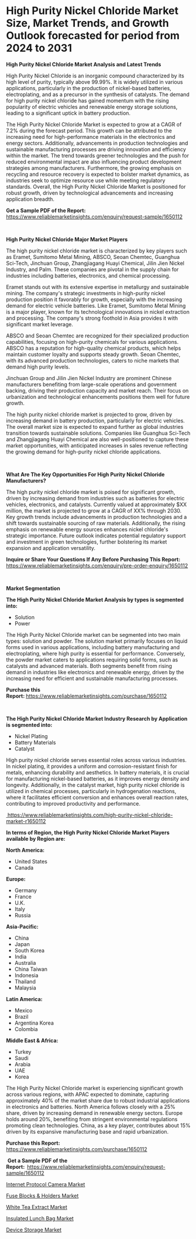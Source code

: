 <p><h1>High Purity Nickel Chloride Market Size, Market Trends, and Growth Outlook forecasted for period from 2024 to 2031</h1></p><p><strong>High Purity Nickel Chloride Market Analysis and Latest Trends</strong></p>
<p><p>High Purity Nickel Chloride is an inorganic compound characterized by its high level of purity, typically above 99.99%. It is widely utilized in various applications, particularly in the production of nickel-based batteries, electroplating, and as a precursor in the synthesis of catalysts. The demand for high purity nickel chloride has gained momentum with the rising popularity of electric vehicles and renewable energy storage solutions, leading to a significant uptick in battery production.</p><p>The High Purity Nickel Chloride Market is expected to grow at a CAGR of 7.2% during the forecast period. This growth can be attributed to the increasing need for high-performance materials in the electronics and energy sectors. Additionally, advancements in production technologies and sustainable manufacturing processes are driving innovation and efficiency within the market. The trend towards greener technologies and the push for reduced environmental impact are also influencing product development strategies among manufacturers. Furthermore, the growing emphasis on recycling and resource recovery is expected to bolster market dynamics, as industries seek to optimize resource use while meeting regulatory standards. Overall, the High Purity Nickel Chloride Market is positioned for robust growth, driven by technological advancements and increasing application breadth.</p></p>
<p><strong>Get a Sample PDF of the Report:&nbsp;</strong> <a href="https://www.reliablemarketinsights.com/enquiry/request-sample/1650112?utm_campaign=1288&utm_medium=2&utm_source=Github&utm_content=ia&utm_term=26092024&utm_id=high-purity-nickel-chloride">https://www.reliablemarketinsights.com/enquiry/request-sample/1650112</a></p>
<p>&nbsp;</p>
<p><strong>High Purity Nickel Chloride Major Market Players</strong></p>
<p><p>The high purity nickel chloride market is characterized by key players such as Eramet, Sumitomo Metal Mining, ABSCO, Seoan Chemtec, Guanghua Sci-Tech, Jinchuan Group, Zhangjiagang Huayi Chemical, Jilin Jien Nickel Industry, and Palm. These companies are pivotal in the supply chain for industries including batteries, electronics, and chemical processing.</p><p>Eramet stands out with its extensive expertise in metallurgy and sustainable mining. The company's strategic investments in high-purity nickel production position it favorably for growth, especially with the increasing demand for electric vehicle batteries. Like Eramet, Sumitomo Metal Mining is a major player, known for its technological innovations in nickel extraction and processing. The company's strong foothold in Asia provides it with significant market leverage.</p><p>ABSCO and Seoan Chemtec are recognized for their specialized production capabilities, focusing on high-purity chemicals for various applications. ABSCO has a reputation for high-quality chemical products, which helps maintain customer loyalty and supports steady growth. Seoan Chemtec, with its advanced production technologies, caters to niche markets that demand high purity levels.</p><p>Jinchuan Group and Jilin Jien Nickel Industry are prominent Chinese manufacturers benefiting from large-scale operations and government backing, driving their production capacity and market reach. Their focus on urbanization and technological enhancements positions them well for future growth.</p><p>The high purity nickel chloride market is projected to grow, driven by increasing demand in battery production, particularly for electric vehicles. The overall market size is expected to expand further as global industries transition towards sustainable solutions. Companies like Guanghua Sci-Tech and Zhangjiagang Huayi Chemical are also well-positioned to capture these market opportunities, with anticipated increases in sales revenue reflecting the growing demand for high-purity nickel chloride applications.</p></p>
<p>&nbsp;</p>
<p><strong>What Are The Key Opportunities For High Purity Nickel Chloride Manufacturers?</strong></p>
<p><p>The high purity nickel chloride market is poised for significant growth, driven by increasing demand from industries such as batteries for electric vehicles, electronics, and catalysts. Currently valued at approximately $XX million, the market is projected to grow at a CAGR of XX% through 2030. Key growth trends include advancements in production technologies and a shift towards sustainable sourcing of raw materials. Additionally, the rising emphasis on renewable energy sources enhances nickel chloride's strategic importance. Future outlook indicates potential regulatory support and investment in green technologies, further bolstering its market expansion and application versatility.</p></p>
<p><strong>Inquire or Share Your Questions If Any Before Purchasing This Report:</strong> <a href="https://www.reliablemarketinsights.com/enquiry/pre-order-enquiry/1650112?utm_campaign=1288&utm_medium=2&utm_source=Github&utm_content=ia&utm_term=26092024&utm_id=high-purity-nickel-chloride">https://www.reliablemarketinsights.com/enquiry/pre-order-enquiry/1650112</a></p>
<p>&nbsp;</p>
<p><strong>Market Segmentation</strong></p>
<p><strong>The High Purity Nickel Chloride Market Analysis by types is segmented into:</strong></p>
<p><ul><li>Solution</li><li>Power</li></ul></p>
<p><p>The High Purity Nickel Chloride market can be segmented into two main types: solution and powder. The solution market primarily focuses on liquid forms used in various applications, including battery manufacturing and electroplating, where high purity is essential for performance. Conversely, the powder market caters to applications requiring solid forms, such as catalysts and advanced materials. Both segments benefit from rising demand in industries like electronics and renewable energy, driven by the increasing need for efficient and sustainable manufacturing processes.</p></p>
<p><strong>Purchase this Report:&nbsp;</strong><a href="https://www.reliablemarketinsights.com/purchase/1650112?utm_campaign=1288&utm_medium=2&utm_source=Github&utm_content=ia&utm_term=26092024&utm_id=high-purity-nickel-chloride">https://www.reliablemarketinsights.com/purchase/1650112</a></p>
<p>&nbsp;</p>
<p><strong>The High Purity Nickel Chloride Market Industry Research by Application is segmented into:</strong></p>
<p><ul><li>Nickel Plating</li><li>Battery Materials</li><li>Catalyst</li></ul></p>
<p><p>High purity nickel chloride serves essential roles across various industries. In nickel plating, it provides a uniform and corrosion-resistant finish for metals, enhancing durability and aesthetics. In battery materials, it is crucial for manufacturing nickel-based batteries, as it improves energy density and longevity. Additionally, in the catalyst market, high purity nickel chloride is utilized in chemical processes, particularly in hydrogenation reactions, where it facilitates efficient conversion and enhances overall reaction rates, contributing to improved productivity and performance.</p></p>
<p><a href="https://www.reliablemarketinsights.com/high-purity-nickel-chloride-market-r1650112?utm_campaign=1288&utm_medium=2&utm_source=Github&utm_content=ia&utm_term=26092024&utm_id=high-purity-nickel-chloride">&nbsp;https://www.reliablemarketinsights.com/high-purity-nickel-chloride-market-r1650112</a></p>
<p><strong>In terms of Region, the High Purity Nickel Chloride Market Players available by Region are:</strong></p>
<p>
    <p> <strong> North America: </strong>
        <ul>
            <li>United States</li>
            <li>Canada</li>
        </ul>
        </p> 
    <p> <strong> Europe: </strong>
        <ul>
            <li>Germany</li>
            <li>France</li>
            <li>U.K.</li>
            <li>Italy</li>
            <li>Russia</li>
        </ul>
        </p> 
    <p> <strong> Asia-Pacific: </strong>
        <ul>
            <li>China</li>
            <li>Japan</li>
            <li>South Korea</li>
            <li>India</li>
            <li>Australia</li>
            <li>China Taiwan</li>
            <li>Indonesia</li>
            <li>Thailand</li>
            <li>Malaysia</li>
        </ul>
        </p> 
    <p> <strong> Latin America: </strong>
        <ul>
            <li>Mexico</li>
            <li>Brazil</li>
            <li>Argentina Korea</li>
            <li>Colombia</li>
        </ul>
        </p> 
    <p> <strong> Middle East & Africa: </strong>
        <ul>
            <li>Turkey</li>
            <li>Saudi</li>
            <li>Arabia</li>
            <li>UAE</li>
            <li>Korea</li>
        </ul>
    </p>
    </p>
<p><p>The High Purity Nickel Chloride market is experiencing significant growth across various regions, with APAC expected to dominate, capturing approximately 40% of the market share due to robust industrial applications in electronics and batteries. North America follows closely with a 25% share, driven by increasing demand in renewable energy sectors. Europe holds around 20%, benefiting from stringent environmental regulations promoting clean technologies. China, as a key player, contributes about 15% driven by its expansive manufacturing base and rapid urbanization.</p></p>
<p><strong>Purchase this Report: </strong><a href="https://www.reliablemarketinsights.com/purchase/1650112?utm_campaign=1288&utm_medium=2&utm_source=Github&utm_content=ia&utm_term=26092024&utm_id=high-purity-nickel-chloride">https://www.reliablemarketinsights.com/purchase/1650112</a></p>
<p>&nbsp;<strong>Get a Sample PDF of the Report:&nbsp;&nbsp;</strong><a href="https://www.reliablemarketinsights.com/enquiry/request-sample/1650112?utm_campaign=1288&utm_medium=2&utm_source=Github&utm_content=ia&utm_term=26092024&utm_id=high-purity-nickel-chloride">https://www.reliablemarketinsights.com/enquiry/request-sample/1650112</a></p>
<p><strong></strong></p>
<p><p><a href="https://www.linkedin.com/pulse/global-internet-protocol-camera-market-analysis-key-trends-ohste?trackingId=fcUwq9oiRZemCa1XU%2B2eNg%3D%3D&utm_campaign=1288&utm_medium=2&utm_source=Github&utm_content=ia&utm_term=26092024&utm_id=high-purity-nickel-chloride">Internet Protocol Camera Market</a></p><p><a href="https://www.linkedin.com/pulse/global-fuse-blocks-holders-market-sector2024-2031-metrics-zuyde?trackingId=UNStrvUoRbu7WTYFkvrgyQ%3D%3D&utm_campaign=1288&utm_medium=2&utm_source=Github&utm_content=ia&utm_term=26092024&utm_id=high-purity-nickel-chloride">Fuse Blocks & Holders Market</a></p><p><a href="https://issuu.com/reportprime-2/docs/white-tea-extract-market-size-2030._8dac2862fee594?utm_campaign=1288&utm_medium=2&utm_source=Github&utm_content=ia&utm_term=26092024&utm_id=high-purity-nickel-chloride">White Tea Extract Market</a></p><p><a href="https://issuu.com/reportprime-2/docs/insulated-lunch-bag-market-size-203_2df5fc67f26b6f?utm_campaign=1288&utm_medium=2&utm_source=Github&utm_content=ia&utm_term=26092024&utm_id=high-purity-nickel-chloride">Insulated Lunch Bag Market</a></p><p><a href="https://www.linkedin.com/pulse/device-storage-market-forecast-global-trends-analysis-from-2024-orphc?trackingId=Y8kRi00gTIOzfPvbm8pHDA%3D%3D&utm_campaign=1288&utm_medium=2&utm_source=Github&utm_content=ia&utm_term=26092024&utm_id=high-purity-nickel-chloride">Device Storage Market</a></p></p>